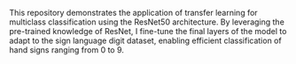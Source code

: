 This repository demonstrates the application of transfer learning for multiclass classification using the ResNet50 architecture. By leveraging the pre-trained knowledge of ResNet, I fine-tune the final layers of the model to adapt to the sign language digit dataset, enabling efficient classification of hand signs ranging from 0 to 9.
